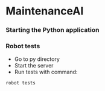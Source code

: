 # MaintenanceAI

### Starting the Python application


### Robot tests
* Go to py directory
* Start the server
* Run tests with command:
```bash
robot tests
```
